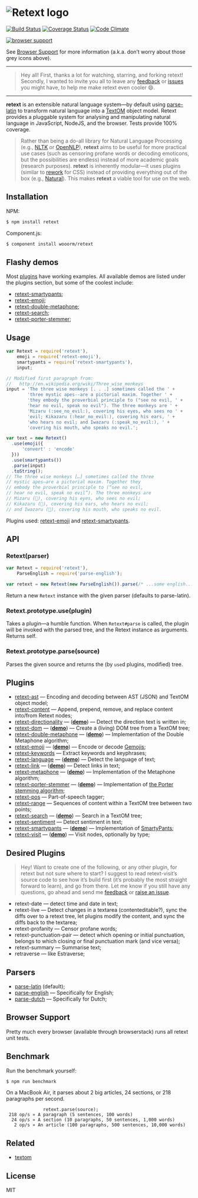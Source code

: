 # ![Retext logo](http://i58.tinypic.com/5xpx5z.png)

[![Build Status](https://img.shields.io/travis/wooorm/retext.svg)](https://travis-ci.org/wooorm/retext) [![Coverage Status](https://img.shields.io/coveralls/wooorm/retext.svg)](https://coveralls.io/r/wooorm/retext?branch=master) [![Code Climate](http://img.shields.io/codeclimate/github/wooorm/retext.svg)](https://codeclimate.com/github/wooorm/retext)

[![browser support](https://ci.testling.com/wooorm/retext.png) ](https://ci.testling.com/wooorm/retext)

See [Browser Support](#browser-support) for more information (a.k.a. don’t worry about those grey icons above).

---

> Hey all! First, thanks a lot for watching, starring, and forking retext!
Secondly, I wanted to invite you all to leave any [feedback](mailto:tituswormer@gmail.com) or [issues](https://github.com/wooorm/retext/issues) you might have, to help me make retext even cooler :smile:.

---

**retext** is an extensible natural language system—by default using [parse-latin](https://github.com/wooorm/parse-latin) to transform natural language into a [TextOM](https://github.com/wooorm/textom/) object model. Retext provides a pluggable system for analysing and manipulating natural language in JavaScript, NodeJS, and the browser. Tests provide 100% coverage.

> Rather than being a do-all library for Natural Language Processing (e.g., [NLTK](http://www.nltk.org) or [OpenNLP](https://opennlp.apache.org)), **retext** aims to be useful for more practical use cases (such as censoring profane words or decoding emoticons, but the possibilities are endless) instead of more academic goals (research purposes).
> **retext** is inherently modular—it uses plugins (similar to [rework](https://github.com/reworkcss/rework/) for CSS) instead of providing everything out of the box (e.g., [Natural](https://github.com/NaturalNode/natural)). This makes **retext** a viable tool for use on the web.

## Installation

NPM:
```sh
$ npm install retext
```

Component.js:
```sh
$ component install wooorm/retext
```

## Flashy demos

Most [plugins](https://github.com/wooorm/retext#plugins) have working examples. All available demos are listed under the plugins section, but some of the coolest include:

- [retext-smartypants](http://wooorm.github.io/retext-smartypants/);
- [retext-emoji](http://wooorm.github.io/retext-emoji/);
- [retext-double-metaphone](http://wooorm.github.io/retext-double-metaphone/);
- [retext-search](http://wooorm.github.io/retext-search/);
- [retext-porter-stemmer](http://wooorm.github.io/retext-porter-stemmer/);

## Usage

```js
var Retext = require('retext'),
    emoji = require('retext-emoji'),
    smartypants = require('retext-smartypants'),
    input;

// Modified first paragraph from: 
//   http://en.wikipedia.org/wiki/Three_wise_monkeys
input = 'The three wise monkeys [. . .] sometimes called the ' +
        'three mystic apes--are a pictorial maxim. Together ' +
        'they embody the proverbial principle to ("see no evil, ' +
        'hear no evil, speak no evil"). The three monkeys are ' +
        'Mizaru (:see_no_evil:), covering his eyes, who sees no ' +
        'evil; Kikazaru (:hear_no_evil:), covering his ears, ' +
        'who hears no evil; and Iwazaru (:speak_no_evil:), ' +
        'covering his mouth, who speaks no evil.';

var text = new Retext()
  .use(emoji({
      'convert' : 'encode'
  }))
  .use(smartypants())
  .parse(input)
  .toString();
// The three wise monkeys […] sometimes called the three
// mystic apes—are a pictorial maxim. Together they
// embody the proverbial principle to (“see no evil,
// hear no evil, speak no evil”). The three monkeys are
// Mizaru (🙈), covering his eyes, who sees no evil;
// Kikazaru (🙉), covering his ears, who hears no evil;
// and Iwazaru (🙊), covering his mouth, who speaks no evil.
```

Plugins used: [retext-emoji](https://github.com/wooorm/retext-emoji) and [retext-smartypants](https://github.com/wooorm/retext-smartypants).

## API

### Retext(parser)
```js
var Retext = require('retext'),
    ParseEnglish = require('parse-english');

var retext = new Retext(new ParseEnglish()).parse(/* ...some english... */);
```

Return a new `Retext` instance with the given parser (defaults to parse-latin).

### Retext.prototype.use(plugin)

Takes a plugin—a humble function. When `Retext#parse` is called, the plugin will be invoked with the parsed tree, and the Retext instance as arguments. Returns self.

### Retext.prototype.parse(source)

Parses the given source and returns the (by `use`d plugins, modified) tree.

## Plugins

  * [retext-ast](https://github.com/wooorm/retext-ast) — Encoding and decoding between AST (JSON) and TextOM object model;
  * [retext-content](https://github.com/wooorm/retext-content) — Append, prepend, remove, and replace content into/from Retext nodes;
  * [retext-directionality](https://github.com/wooorm/retext-directionality) — (**[demo](http://wooorm.github.io/retext-directionality/)**) — Detect the direction text is written in;
  * [retext-dom](https://github.com/wooorm/retext-dom) — (**[demo](http://wooorm.github.io/retext-dom/)**) — Create a (living) DOM tree from a TextOM tree;
  * [retext-double-metaphone](https://github.com/wooorm/retext-double-metaphone) — (**[demo](http://wooorm.github.io/retext-double-metaphone/)**) — Implementation of the Double Metaphone algorithm;
  * [retext-emoji](https://github.com/wooorm/retext-emoji) — (**[demo](http://wooorm.github.io/retext-emoji/)**) — Encode or decode [Gemojis](https://github.com/github/gemoji);
  * [retext-keywords](https://github.com/wooorm/retext-keywords) — Extract keywords and keyphrases;
  * [retext-language](https://github.com/wooorm/retext-language) — (**[demo](http://wooorm.github.io/retext-language/)**) — Detect the language of text;
  * [retext-link](https://github.com/wooorm/retext-link) — (**[demo](http://wooorm.github.io/retext-link/)**) — Detect links in text;
  * [retext-metaphone](https://github.com/wooorm/retext-metaphone) — (**[demo](http://wooorm.github.io/retext-metaphone/)**) — Implementation of the Metaphone algorithm;
  * [retext-porter-stemmer](https://github.com/wooorm/retext-porter-stemmer) — (**[demo](http://wooorm.github.io/retext-porter-stemmer/)**) — Implementation of [the Porter stemming algorithm](http://tartarus.org/martin/PorterStemmer/);
  * [retext-pos](https://github.com/wooorm/retext-pos) — Part-of-speech tagger;
  * [retext-range](https://github.com/wooorm/retext-range) — Sequences of content within a TextOM tree between two points;
  * [retext-search](https://github.com/wooorm/retext-search) — (**[demo](http://wooorm.github.io/retext-search/)**) — Search in a TextOM tree;
  * [retext-sentiment](https://github.com/wooorm/retext-sentiment) — Detect sentiment in text;
  * [retext-smartypants](https://github.com/wooorm/retext-smartypants) — (**[demo](http://wooorm.github.io/retext-smartypants/)**) — Implementation of [SmartyPants](http://daringfireball.net/projects/smartypants/);
  * [retext-visit](https://github.com/wooorm/retext-visit) — (**[demo](http://wooorm.github.io/retext-visit/)**) — Visit nodes, optionally by type;

## Desired Plugins

> Hey! Want to create one of the following, or any other plugin, for retext but not sure where to start? I suggest to read retext-visit’s source code to see how it’s build first (it’s probably the most straight forward to learn), and go from there.
> Let me know if you still have any questions, go ahead and send me [feedback](mailto:tituswormer@gmail.com) or [raise an issue](https://github.com/wooorm/retext/issues).

  * retext-date — detect time and date in text;
  * retext-live — Detect changes in a textarea (contenteditable?), sync the diffs over to a retext tree, let plugins modify the content, and sync the diffs back to the textarea;
  * retext-profanity — Censor profane words;
  * retext-punctuation-pair — detect which opening or initial punctuation, belongs to which closing or final punctuation mark (and vice versa);
  * retext-summary — Summarise text;
  * retraverse — like Estraverse;

## Parsers

  * [parse-latin](https://github.com/wooorm/parse-latin "Parse Latin") (default);
  * [parse-english](https://github.com/wooorm/parse-english "Parse English") — Specifically for English;
  * [parse-dutch](https://github.com/wooorm/parse-dutch "Parse Dutch") — Specifically for Dutch;

## Browser Support
Pretty much every browser (available through browserstack) runs all retext unit tests.

## Benchmark

Run the benchmark yourself:

```sh
$ npm run benchmark
```

On a MacBook Air, it parses about 2 big articles, 24 sections, or 218 paragraphs per second.

```
              retext.parse(source);
 218 op/s » A paragraph (5 sentences, 100 words)
  24 op/s » A section (10 paragraphs, 50 sentences, 1,000 words)
   2 op/s » An article (100 paragraphs, 500 sentences, 10,000 words)
```

## Related

  * [textom](https://github.com/wooorm/textom "TextOM")

## License

  MIT
